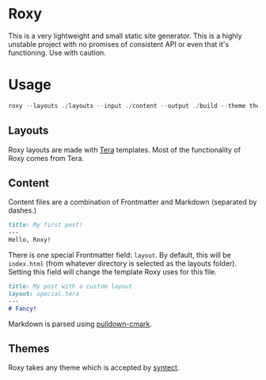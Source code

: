 # Roxy
This is a very lightweight and small static site generator. This is a highly unstable project with no promises of consistent API or even that it's functioning. Use with caution.

# Usage

```rs
roxy --layouts ./layouts --input ./content --output ./build --theme theme.tmTheme
```

## Layouts

Roxy layouts are made with [Tera](https://github.com/Keats/tera) templates. Most of the functionality of Roxy comes from Tera.

## Content

Content files are a combination of Frontmatter and Markdown (separated by dashes.)

```md
title: My first post!
---
Hello, Roxy!
```

There is one special Frontmatter field: `layout`. By default, this will be `index.html` (from whatever directory is selected as the layouts folder). Setting this field will change the template Roxy uses for this file.

```md
title: My post with a custom layout
layout: special.tera
---
# Fancy!
```

Markdown is parsed using [pulldown-cmark](https://github.com/raphlinus/pulldown-cmark).

## Themes

Roxy takes any theme which is accepted by [syntect](https://github.com/trishume/syntect).

